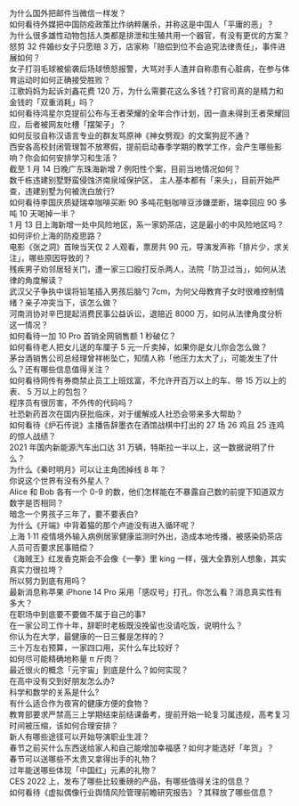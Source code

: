 为什么国外把邮件当微信一样发？  
如何看待外媒把中国防疫政策比作纳粹屠杀，并称这是中国人「平庸的恶」？  
为什么很多雄性动物包括人类都是排泄和生殖共用一个器官，有没有更优的方案？  
怒剪 32 件婚纱女子只愿赔 3 万，店家称「赔偿到位不会追究法律责任」，事件进展如何？  
女子打羽毛球被偷袭后场球愤怒报警，大骂对手人渣并自称患有心脏病，在参与体育运动时如何正确接受胜败？  
江歌妈妈为起诉刘鑫花费 120 万，为什么需要花这么多钱？打官司真的是精力和金钱的「双重消耗」吗？  
如何看待鸿星尔克提前公布与王者荣耀的全年合作计划，因一直未得到王者荣耀回应，后者被网友吐槽「摆架子」？  
如何反驳自称汉语言专业的群友骂原神《神女劈观》的文案狗屁不通？  
西安各高校封闭管理暂不放寒假，提前启动春季学期的教学工作，会产生哪些影响？你会如何安排学习和生活？  
截至 1 月 14 日晚广东珠海新增 7 例阳性个案，目前当地情况如何？  
数千栋违建别墅野蛮侵蚀济南泉域保护区， 主人基本都有「来头」，目前开始严查，违建别墅为何被洗白放行?  
如何看待李国庆质疑瑞幸咖啡买断 90 多吨花魁咖啡豆涉嫌垄断，瑞幸回应 90 多吨 10 天喝掉一半？  
1 月 13 日上海新增一处中风险地区，系一家奶茶店，这是最小的中风险地区吗？如何评价上海的防疫思路？  
电影《张之洞》首映当天仅 2 人观看，票房共 90 元，导演发声称「排片少，求关注」，哪些原因导致的？  
残疾男子劝邻居轻关门，遭一家三口殴打反杀两人，法院「防卫过当」，如何从法律的角度解读？  
武汉父子争执中误将铅笔插入男孩后脑勺 7cm，为何父母教育子女时很难控制情绪？亲子冲突当下，该怎么做？  
河南消协对辛巴提起消费民事公益诉讼，退赔近 8000 万，如何从法律角度分析这一情况？  
如何看待一加 10 Pro 首销全网销售额 1 秒破亿？  
如何看待老人把女儿送的车厘子 5 元一斤卖掉，如果你是女儿你会怎么做？  
茅台酒销售公司总经理曾祥彬坠亡，知情人称「他压力太大了」，可能发生了什么？还有哪些信息值得关注？  
如何看待网传有券商禁止员工上班炫富，不允许开百万以上的车、带 15 万以上的表、 5 万以上的包包？  
程序员有很厉害，不外传的代码吗？  
社恐新药首次在国内获批临床，对于缓解成人社恐会带来多大帮助？  
如何看待《炉石传说》主播告辞墨衣在酒馆战棋中打出的 27 场 26 鸡且 25 连鸡的惊人战绩？  
2021 年国内新能源汽车出口达 31 万辆，特斯拉一半以上，这一数据说明了什么？  
为什么《秦时明月》可以让主角团掉线 8 年？  
你说这个世界有没有外星人？  
Alice 和 Bob 各有一个 0-9 的数，他们怎样能在不暴露自己数的前提下知道双方数字是否相同？  
暗念一个男孩子三年了，要不要表白?  
为什么《开端》中背着猫的那个卢迪没有进入循环呢？  
上海 1·11 疫情境外输入病例居家健康监测时外出，造成本地传播，被感染奶茶店人员可否要求民事赔偿？  
《海贼王》红发香克斯会不会像《一拳》里 king 一样，强大全靠别人想象，其实真实力很拉垮？  
所以努力到底有用吗？  
最新消息称苹果 iPhone 14 Pro 采用「感叹号」打孔，你怎么看？消息真实性有多大？  
在职场中到底要不要做不属于自己的事?  
在一家公司工作十年，辞职时老板既没挽留也没请吃饭，说明什么？  
你认为在大学，最健康的一日三餐是怎样的？  
三十万左右预算，一家四口用，买什么车比较好？  
如何尽可能精确地称量 π 斤肉？  
最近很火的概念「元宇宙」到底是什么？如何实现？  
在高中没有交到好朋友怎么办?  
科学和数学的关系是什么?  
有什么适合作为夜宵的健康方便的食物？  
教育部要求严禁高三上学期结束前结课备考，提前开始一轮复习属违规，高考复习时间被压缩，该如何合理安排？  
新人有哪些途径可以开始导演职业生涯？  
春节之前买什么东西送给家人和自己能增加幸福感？如何才能选好「年货」？  
春节可以送哪些不太贵又拿得出手的礼物？  
过年能送哪些体现「中国红」元素的礼物？  
CES 2022 上，发布了哪些比较重磅的产品，有哪些值得关注的信息？  
如何看待《虚拟偶像行业舆情风险管理前瞻研究报告》？其释放了哪些信息？  
